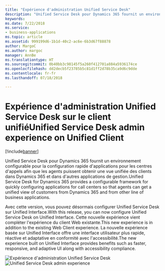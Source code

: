 ```yaml
---
title: "Expérience d'administration Unified Service Desk"
description: "Unified Service Desk pour Dynamics 365 fournit un environnement configurable pour la configuration rapide d'applications pour les centres d'appels afin que les agents puissent obtenir une vue unifiée des clients dans Dynamics 365 et dans d'autres applications de gestion."
keywords: 
ms.date: 7/22/2018
ms.service:
- business-applications
ms.topic: article
ms.assetid: 999199d6-1b1d-40c2-ac6e-6b3d67f88878
author: MargoC
ms.author: margoc
manager: AnnBe
ms.translationtype: HT
ms.sourcegitcommit: 0b40bb3c98145f5a260f412701a884a5936174ce
ms.openlocfilehash: dd2decb5f23785b5c81d1ff2d78b35ca9d6c9dde
ms.contentlocale: fr-fr
ms.lasthandoff: 07/18/2018

---
```


#  <a name="unified-service-desk-admin-experience-on-unified-client"></a><span data-ttu-id="0df52-103">Expérience d'administration Unified Service Desk sur le client unifié</span><span class="sxs-lookup"><span data-stu-id="0df52-103">Unified Service Desk admin experience on Unified Client</span></span>


[!include[banner](../../../../includes/banner.md)]

<span data-ttu-id="0df52-104">Unified Service Desk pour Dynamics 365 fournit un environnement configurable pour la configuration rapide d'applications pour les centres d'appels afin que les agents puissent obtenir une vue unifiée des clients dans Dynamics 365 et dans d'autres applications de gestion.</span><span class="sxs-lookup"><span data-stu-id="0df52-104">Unified Service Desk for Dynamics 365 provides a configurable framework for quickly configuring applications for call centers so that agents can get a unified view of customers from Dynamics 365 and from other line of business applications.</span></span>  

<span data-ttu-id="0df52-105">Avec cette version, vous pouvez désormais configurer Unified Service Desk sur Unified Interface.</span><span class="sxs-lookup"><span data-stu-id="0df52-105">With this release, you can now configure Unified Service Desk on Unified Interface.</span></span> <span data-ttu-id="0df52-106">Cette nouvelle expérience vient compléter l'expérience du client Web existante.</span><span class="sxs-lookup"><span data-stu-id="0df52-106">This new experience is in addition to the existing Web Client experience.</span></span> <span data-ttu-id="0df52-107">La nouvelle expérience basée sur Unified Interface offre une interface utilisateur plus rapide, réactive et adaptative en conformité avec l'accessibilité.</span><span class="sxs-lookup"><span data-stu-id="0df52-107">The new experience built on Unified Interface provides benefits such as faster, responsive, and adaptive UI along with accessibility compliance.</span></span>

<span data-ttu-id="0df52-108">![Expérience d'administration Unified Service Desk](../media/usd-admin.png "Expérience d'administration Unified Service Desk")</span><span class="sxs-lookup"><span data-stu-id="0df52-108">![Unified Service Desk admin experience](../media/usd-admin.png "Unified Service Desk admin experience")</span></span>


